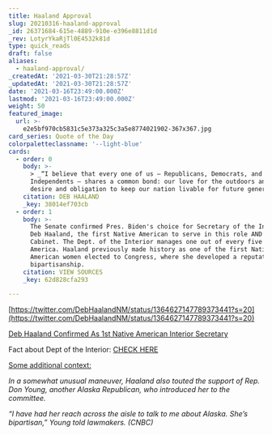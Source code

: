 ```yaml
---
title: Haaland Approval
slug: 20210316-haaland-approval
_id: 26371684-615e-4889-910e-e396e8811d1d
_rev: LotyrYkaRjTl0E4532k81d
type: quick_reads
draft: false
aliases:
  - haaland-approval/
_createdAt: '2021-03-30T21:28:57Z'
_updatedAt: '2021-03-30T21:28:57Z'
date: '2021-03-16T23:49:00.000Z'
lastmod: '2021-03-16T23:49:00.000Z'
weight: 50
featured_image:
  url: >-
    e2e5bf970cb5831c5e373a325c3a5e8774021902-367x367.jpg
card_series: Quote of the Day
colorpaletteclassname: '--light-blue'
cards:
  - order: 0
    body: >-
      > _“I believe that every one of us – Republicans, Democrats, and
      Independents – shares a common bond: our love for the outdoors and a
      desire and obligation to keep our nation livable for future generations.”_
    citation: DEB HAALAND
    _key: 38014ef703cb
  - order: 1
    body: >-
      The Senate confirmed Pres. Biden's choice for Secretary of the Interior -
      Deb Haaland, the first Native American to serve in this role AND in the
      Cabinet. The Dept. of the Interior manages one out of every five acres in
      America. Haaland previously made history as one of the first Native
      American women elected to Congress, where she developed a reputation for
      bipartisanship.
    citation: VIEW SOURCES
    _key: 62d828cfa293

---
```

[https://twitter.com/DebHaalandNM/status/1364627147789373441?s=20](https://twitter.com/DebHaalandNM/status/1364627147789373441?s=20)

[Deb Haaland Confirmed As 1st Native American Interior Secretary](https://www.npr.org/2021/03/15/977558590/deb-haaland-confirmed-as-first-native-american-interior-secretary)

Fact about Dept of the Interior: [CHECK HERE](https://www.doi.gov/broadband)

[Some additional context:](https://www.cnbc.com/2021/03/15/deb-haaland-to-be-confirmed-as-interior-secretary.html)

_In a somewhat unusual maneuver, Haaland also touted the support of Rep. Don Young, another Alaska Republican, who introduced her to the committee._

_“I have had her reach across the aisle to talk to me about Alaska. She’s bipartisan,” Young told lawmakers. (CNBC)_